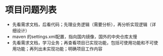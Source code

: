 # 项目问题列表

* 先看需求文档，后看代码；先理业务逻辑（需要分析），再分析实现逻辑（详细设计）
* maven 的settings.xml配置，指向国内镜像，国外的中央仓库太慢
* 先看需求文档，学习业务；再查看项目已实现功能，包括可使用功能和不可使用功能；再列出未实现功能；明确项目工作内容
